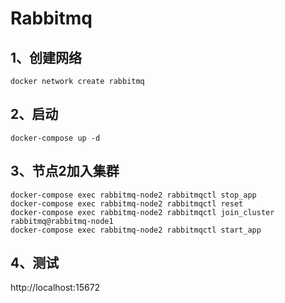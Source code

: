 # Rabbitmq
## 1、创建网络
``` SHELL
docker network create rabbitmq
```

## 2、启动
```SHELL
docker-compose up -d
```

## 3、节点2加入集群
```SHELL
docker-compose exec rabbitmq-node2 rabbitmqctl stop_app
docker-compose exec rabbitmq-node2 rabbitmqctl reset
docker-compose exec rabbitmq-node2 rabbitmqctl join_cluster rabbitmq@rabbitmq-node1
docker-compose exec rabbitmq-node2 rabbitmqctl start_app
```

## 4、测试
http://localhost:15672